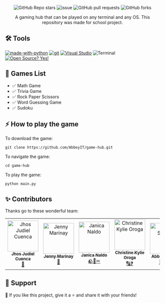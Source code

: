 
<p align="center">
    <img alt="GitHub Repo stars" src="https://img.shields.io/github/stars/AbbeyIT/game-hub">
    <img alt="issue" src="https://img.shields.io/github/issues/AbbeyIT/game-hub">
    <img alt="GitHub pull requests" src="https://img.shields.io/github/issues-pr-raw/AbbeyIT/game-hub">
    <img alt="GitHub forks" src="https://img.shields.io/github/forks/AbbeyIT/game-hub">
</p>

<p align="center"> 
    A gaming hub that can be played on any terminal and any OS. This repository was made for school project. 
</p>

## 🛠️ Tools 

[![made-with-python](https://img.shields.io/badge/Made%20with-Python-1f425f.svg)](https://www.python.org/)
[![git](https://badgen.net/badge/icon/git?icon=git&label)](https://git-scm.com)
[![Visual Studio](https://badgen.net/badge/icon/visualstudio?icon=visualstudio&label)](https://visualstudio.microsoft.com)
![Terminal](https://badgen.net/badge/icon/terminal?icon=terminal&label)
[![Open Source? Yes!](https://badgen.net/badge/Open%20Source%20%3F/Yes%21/blue?icon=github)](https://github.com/Naereen/badges/)

## 👾 Games List
- ✅ Math Game
- ✅ Trivia Game
- ✅ Rock Paper Scissors
- ✅ Word Guessing Game
- ✅ Sudoku

## ⚡ How to play the game

To download the game:

    git clone https://github.com/AbbeyIT/game-hub.git
    
To navigate the game:

    cd game-hub
    
To play the game:

    python main.py

## ✨ Contributors 

Thanks go to these wonderful team:

<table>
  <tbody>
    <tr>
      <td align="center"><a href="https://github.com/BlazenAkali"><img src="https://avatars.githubusercontent.com/u/118370974?v=4" width="100px;" alt="Jhos Judiel Cuenca"/><br /><sub><b>Jhos Judiel Cuenca</b></sub></a><br /><a href="" title="Math game">🔢</a></td>
      <td align="center"><a href="https://github.com/jennymarinay"><img src="https://avatars.githubusercontent.com/u/92709282?v=4" width="100px;" alt="Jenny Marinay"/><br /><sub><b>Jenny Marinay</b></sub></a><br /><a href="" title="Trivia Game">🧠</a></td>
      <td align="center"><a href="https://github.com/janicanaldo"><img src="https://avatars.githubusercontent.com/u/92843119?v=4" width="100px;" alt="Janica Naldo"/><br /><sub><b>Janica Naldo</b></sub></a><br /><a href="" title="Rock Paper Scissors">🪨📄✂</a></td>
      <td align="center"><a href="https://github.com/kylieorga"><img src="https://avatars.githubusercontent.com/u/117880182?v=4" width="100px;" alt="Christine Kylie Oroga"/><br /><sub><b>Christine Kylie Oroga</b></sub></a><br /><a href="" title="Word Guessing Game">🔠❓</a></td>
      <td align="center"><a href="https://github.com/AbbeyIT"><img src="https://avatars.githubusercontent.com/u/93916892?v=4" width="100px;" alt="Abbey Santos"/><br /><sub><b>Abbey Santos</b></sub></a><br /><a href="" title="Sudoku">📄🔢🇯🇵</a></td>
  </tbody>
</table>

## 🤩 Support

💙 If you like this project, give it a ⭐ and share it with your friends!
